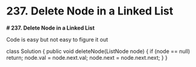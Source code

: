 # 237. Delete Node in a Linked List

**# 237. Delete Node in a Linked List**

Code is easy but not easy to figure it out 

class Solution {
    public void deleteNode(ListNode node) {
        if (node == null) return;
        node.val = node.next.val;
        node.next = node.next.next;
    }
}
